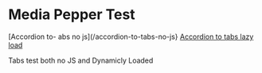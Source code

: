 # Media Pepper Test

[Accordion to- abs no js](/accordion-to-tabs-no-js}
[Accordion to tabs lazy load](/accordion-to-tabs-lazy-load)

Tabs test both no JS and Dynamicly Loaded
